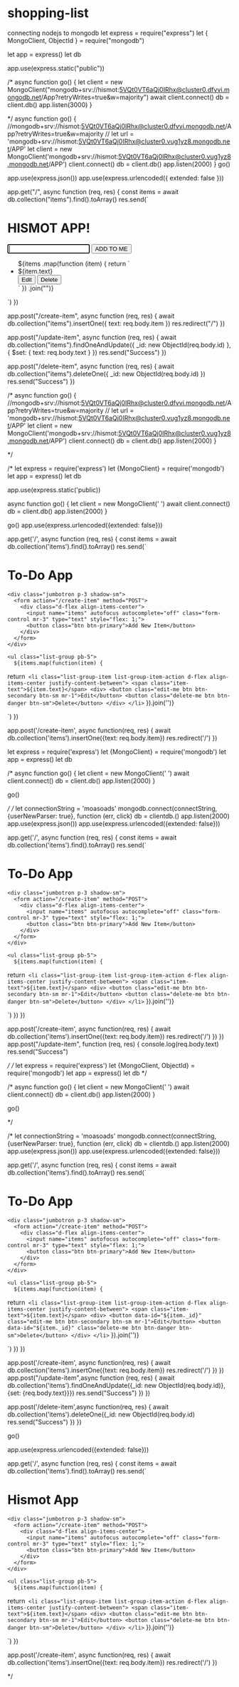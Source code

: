 # shopping-list
connecting nodejs to mongodb
let express = require("express")
let { MongoClient, ObjectId } = require("mongodb")

let app = express()
let db

app.use(express.static("public"))

/*
async function go() {
  let client = new MongoClient("mongodb+srv://hismot:5VQt0VT6aQj0IRhx@cluster0.dfvvi.mongodb.net/App?retryWrites=true&w=majority")
  await client.connect()
  db = client.db()
  app.listen(3000)
}

*/
async function go() {
  //mongodb+srv://hismot:5VQt0VT6aQj0IRhx@cluster0.dfvvi.mongodb.net/App?retryWrites=true&w=majority
 // let url = 'mongodb+srv://hismot:5VQt0VT6aQj0IRhx@cluster0.vug1yz8.mongodb.net/APP' 
let client = new MongoClient('mongodb+srv://hismot:5VQt0VT6aQj0IRhx@cluster0.vug1yz8.mongodb.net/APP')
client.connect()
db = client.db()
app.listen(2000)
}
go()

app.use(express.json())
app.use(express.urlencoded({ extended: false }))

app.get("/", async function (req, res) {
  const items = await db.collection("items").find().toArray()
  res.send(`<!DOCTYPE html>
  <html>
  <head>
  <meta charset="UTF-8">
  <meta name="viewport" content="width=device-width, initial-scale=1.0">
  <title>Simple To-Do App</title>
  <link rel="stylesheet" href="https://stackpath.bootstrapcdn.com/bootstrap/4.2.1/css/bootstrap.min.css" integrity="sha384-GJzZqFGwb1QTTN6wy59ffF1BuGJpLSa9DkKMp0DgiMDm4iYMj70gZWKYbI706tWS" crossorigin="anonymous">
  </head>
  <body>
  <div class="container">
  <h1 class="display-4 text-center py-1">HISMOT APP!</h1>
  
  <div class="jumbotron p-3 shadow-sm">
  <form action="/create-item" method="POST">
  <div class="d-flex align-items-center">
  <input name="item" autofocus autocomplete="off" class="form-control mr-3" type="text" style="flex: 1;">
  <button class="btn btn-primary">ADD TO ME</button>
  </div>
  </form>
  </div>
  
  <ul class="list-group pb-5">
    ${items
      .map(function (item) {
        return `<li class="list-group-item list-group-item-action d-flex align-items-center justify-content-between">
      <span class="item-text">${item.text}</span>
      <div>
      <button data-id="${item._id}" class="edit-me btn btn-secondary btn-sm mr-1">Edit</button>
      <button data-id="${item._id}" class="delete-me btn btn-danger btn-sm">Delete</button>
      </div>
      </li>`
      })
      .join("")}
  </ul>
  
  </div>
  
  <script src="https://unpkg.com/axios/dist/axios.min.js"></script>
  <script src="/browser.js"></script>
  </body>
  </html>`)
})

app.post("/create-item", async function (req, res) {
  await db.collection("items").insertOne({ text: req.body.item })
  res.redirect("/")
})

app.post("/update-item", async function (req, res) {
  await db.collection("items").findOneAndUpdate({ _id: new ObjectId(req.body.id) }, { $set: { text: req.body.text } })
  res.send("Success")
})

app.post("/delete-item", async function (req, res) {
  await db.collection("items").deleteOne({ _id: new ObjectId(req.body.id) })
  res.send("Success")
})


/*
async function go() {
    //mongodb+srv://hismot:5VQt0VT6aQj0IRhx@cluster0.dfvvi.mongodb.net/App?retryWrites=true&w=majority
   // let url = 'mongodb+srv://hismot:5VQt0VT6aQj0IRhx@cluster0.vug1yz8.mongodb.net/APP' 
  let client = new MongoClient('mongodb+srv://hismot:5VQt0VT6aQj0IRhx@cluster0.vug1yz8.mongodb.net/APP')
  client.connect()
  db = client.db()
  app.listen(2000)
}


*/

/*
let express = require('express')
let {MongoClient} = require('mongodb')
let app = express()
let db


app.use(express.static('public))

async function go() {
let client = new MongoClient(' ')
await client.connect()
db = client.db()
app.listen(2000)
}

go()
app.use(express.urlencoded({extended: false}))

app.get('/', async function (req, res) {
const items = await db.collection('items').find().toArray()
res.send(`<!DOCTYPE html>
<html>
<head>
  <meta charset="UTF-8">
  <meta name="viewport" content="width=device-width, initial-scale=1.0">
  <title>Simple To-Do App</title>
  <link rel="stylesheet" href="https://stackpath.bootstrapcdn.com/bootstrap/4.2.1/css/bootstrap.min.css" integrity="sha384-GJzZqFGwb1QTTN6wy59ffF1BuGJpLSa9DkKMp0DgiMDm4iYMj70gZWKYbI706tWS" crossorigin="anonymous">
</head>
<body>
  <div class="container">
    <h1 class="display-4 text-center py-1">To-Do App</h1>
    
    <div class="jumbotron p-3 shadow-sm">
      <form action="/create-item" method="POST">
        <div class="d-flex align-items-center">
          <input name="items" autofocus autocomplete="off" class="form-control mr-3" type="text" style="flex: 1;">
          <button class="btn btn-primary">Add New Item</button>
        </div>
      </form>
    </div>
    
    <ul class="list-group pb-5">
      ${items.map(function(item) {
return`
      <li class="list-group-item list-group-item-action d-flex align-items-center justify-content-between">
        <span class="item-text">${item.text}</span>
        <div>
          <button class="edit-me btn btn-secondary btn-sm mr-1">Edit</button>
          <button class="delete-me btn btn-danger btn-sm">Delete</button>
        </div>
      </li>`
}).join('')}
    </ul>
    
  </div>
  
</body>
</html>`)
})


app.post('/create-item', async function(req, res) {
await db.collection('items').insertOne({text: req.body.item})
res.redirect('/')
})


let express = require('express')
let {MongoClient} = require('mongodb')
let app = express()
let db


/*
async function go() {
let client = new MongoClient(' ')
await client.connect()
db = client.db()
app.listen(2000)
}

go()

*/
/*
let connectionString = 'moasoads'
mongodb.connect(connectString, {userNewParser: true}, function (err, click)
db = clientdb.()
app.listen(2000)
app.use(express.json())
app.use(express.urlencoded({extended: false}))

app.get('/', async function (req, res) {
const items = await db.collection('items').find().toArray()
res.send(`<!DOCTYPE html>
<html>
<head>
  <meta charset="UTF-8">
  <meta name="viewport" content="width=device-width, initial-scale=1.0">
  <title>Simple Hismot App</title>
  <link rel="stylesheet" href="https://stackpath.bootstrapcdn.com/bootstrap/4.2.1/css/bootstrap.min.css" integrity="sha384-GJzZqFGwb1QTTN6wy59ffF1BuGJpLSa9DkKMp0DgiMDm4iYMj70gZWKYbI706tWS" crossorigin="anonymous">
</head>
<body>
  <div class="container">
    <h1 class="display-4 text-center py-1">To-Do App</h1>
    
    <div class="jumbotron p-3 shadow-sm">
      <form action="/create-item" method="POST">
        <div class="d-flex align-items-center">
          <input name="items" autofocus autocomplete="off" class="form-control mr-3" type="text" style="flex: 1;">
          <button class="btn btn-primary">Add New Item</button>
        </div>
      </form>
    </div>
    
    <ul class="list-group pb-5">
      ${items.map(function(item) {
return`
      <li class="list-group-item list-group-item-action d-flex align-items-center justify-content-between">
        <span class="item-text">${item.text}</span>
        <div>
          <button class="edit-me btn btn-secondary btn-sm mr-1">Edit</button>
          <button class="delete-me btn btn-danger btn-sm">Delete</button>
        </div>
      </li>`
}).join('')}
    </ul>
    
  </div>
  
</body>
</html>`)
})
})

<script src="https://unpkg.com/axios/dist/axios.min.js"></script>


app.post('/create-item', async function(req, res) {
await db.collection('items').insertOne({text: req.body.item})
res.redirect('/')
})
})
app.post("/update-item", function (req, res) {
  console.log(req.body.text)
  res.send("Success")



*/
/*
let express = require('express')
let {MongoClient, ObjectId} = require('mongodb')
let app = express()
let db
*/

/*
async function go() {
let client = new MongoClient(' ')
await client.connect()
db = client.db()
app.listen(2000)
}

go()

*/


/*
let connectionString = 'moasoads'
mongodb.connect(connectString, {userNewParser: true}, function (err, click)
db = clientdb.()
app.listen(2000)
app.use(express.json())
app.use(express.urlencoded({extended: false}))

app.get('/', async function (req, res) {
const items = await db.collection('items').find().toArray()
res.send(`<!DOCTYPE html>
<html>
<head>
  <meta charset="UTF-8">
  <meta name="viewport" content="width=device-width, initial-scale=1.0">
  <title>Simple Hismot App</title>
  <link rel="stylesheet" href="https://stackpath.bootstrapcdn.com/bootstrap/4.2.1/css/bootstrap.min.css" integrity="sha384-GJzZqFGwb1QTTN6wy59ffF1BuGJpLSa9DkKMp0DgiMDm4iYMj70gZWKYbI706tWS" crossorigin="anonymous">
</head>
<body>
  <div class="container">
    <h1 class="display-4 text-center py-1">To-Do App</h1>
    
    <div class="jumbotron p-3 shadow-sm">
      <form action="/create-item" method="POST">
        <div class="d-flex align-items-center">
          <input name="items" autofocus autocomplete="off" class="form-control mr-3" type="text" style="flex: 1;">
          <button class="btn btn-primary">Add New Item</button>
        </div>
      </form>
    </div>
    
    <ul class="list-group pb-5">
      ${items.map(function(item) {
return`
      <li class="list-group-item list-group-item-action d-flex align-items-center justify-content-between">
        <span class="item-text">${item.text}</span>
        <div>
          <button data-id="${item._id}" class="edit-me btn btn-secondary btn-sm mr-1">Edit</button>
          <button data-id="${item._id}" class="delete-me btn btn-danger btn-sm">Delete</button>
        </div>
      </li>`
}).join('')}
    </ul>
    
  </div>
  
</body>
</html>`)
})
})

<script src="https://unpkg.com/axios/dist/axios.min.js"></script>


app.post('/create-item', async function(req, res) {
await db.collection('items').insertOne({text: req.body.item})
res.redirect('/')
})
})
app.post("/update-item",async function (req, res) {
await db.collection('items').findOneAndUpdate({_id: new ObjectId(req.body.id)}, {set: {req.body.text}}})
  res.send("Success")
})
})

app.post('/delete-item',async function(req, res) {
await db.collection('items').deleteOne({_id: new ObjectId(req.body.id)
res.send("Success")
})
})

go()

app.use(express.urlencoded({extended: false}))

app.get('/', async function (req, res) {
const items = await db.collection('items').find().toArray()
res.send(`<!DOCTYPE html>
<html>
<head>
  <meta charset="UTF-8">
  <meta name="viewport" content="width=device-width, initial-scale=1.0">
  <title>Simple Hismot App</title>
  <link rel="stylesheet" href="https://stackpath.bootstrapcdn.com/bootstrap/4.2.1/css/bootstrap.min.css" integrity="sha384-GJzZqFGwb1QTTN6wy59ffF1BuGJpLSa9DkKMp0DgiMDm4iYMj70gZWKYbI706tWS" crossorigin="anonymous">
</head>
<body>
  <div class="container">
    <h1 class="display-4 text-center py-1">Hismot App</h1>
    
    <div class="jumbotron p-3 shadow-sm">
      <form action="/create-item" method="POST">
        <div class="d-flex align-items-center">
          <input name="items" autofocus autocomplete="off" class="form-control mr-3" type="text" style="flex: 1;">
          <button class="btn btn-primary">Add New Item</button>
        </div>
      </form>
    </div>
    
    <ul class="list-group pb-5">
      ${items.map(function(item) {
return`
      <li class="list-group-item list-group-item-action d-flex align-items-center justify-content-between">
        <span class="item-text">${item.text}</span>
        <div>
          <button class="edit-me btn btn-secondary btn-sm mr-1">Edit</button>
          <button class="delete-me btn btn-danger btn-sm">Delete</button>
        </div>
      </li>`
}).join('')}
    </ul>
    
  </div>
  
</body>
</html>`)
})


app.post('/create-item', async function(req, res) {
await db.collection('items').insertOne({text: req.body.item})
res.redirect('/')
})


*/

